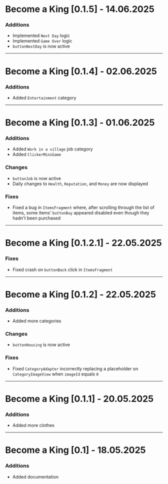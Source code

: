 # Become a King [0.1.5] - 14.06.2025

### Additions
- Implemented `Next Day` logic
- Implemented `Game Over` logic
- `buttonNextDay` is now active

---

# Become a King [0.1.4] - 02.06.2025

### Additions
- Added `Entertainment` category

---

# Become a King [0.1.3] - 01.06.2025

### Additions
- Added `Work in a village` job category
- Added `ClickerMiniGame`

### Changes
- `buttonJob` is now active
- Daily changes to `Health`, `Reputation`, and `Money` are now displayed

### Fixes
- Fixed a bug in `ItemsFragment` where, after scrolling through the list of items, some items’ 
  `buttonBuy` appeared disabled even though they hadn't been purchased

---

# Become a King [0.1.2.1] - 22.05.2025

### Fixes
- Fixed crash on `buttonBack` click in `ItemsFragment`

---

# Become a King [0.1.2] - 22.05.2025

### Additions
- Added more categories

### Changes
- `buttonHousing` is now active

### Fixes
- Fixed `CategoryAdapter` incorrectly replacing a placeholder on `CategoryImageView` when `imageId` equals `0`

---

# Become a King [0.1.1] - 20.05.2025

### Additions
- Added more clothes

---

# Become a King [0.1] - 18.05.2025

### Additions
- Added documentation